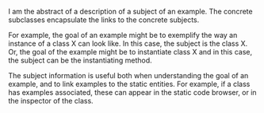 I am the abstract of a description of a subject of an example. The concrete subclasses encapsulate the links to the concrete subjects.

For example, the goal of an example might be to exemplify the way an instance of a class X can look like. In this case,  the subject is the class X. Or, the goal of the example might be to instantiate class X and in this case, the subject can be the instantiating method.

The subject information is useful both when understanding the goal of an example, and to link examples to the static entities. For example, if a class has examples associated, these can appear in the static code browser, or in the inspector of the class.